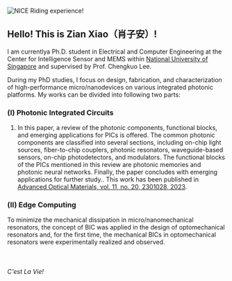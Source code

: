![NICE Riding experience!](/picture/2024_riding_Singapore.jpg) 
## Hello! This is Zian Xiao（肖子安）! 


I am currentlya Ph.D. student in Electrical and Computer Engineering at the Center for Intelligence Sensor and MEMS within [National University of Singapore](https://www.ece.nus.edu.sg/stfpage/elelc/home.html) and supervised by Prof. Chengkuo Lee. 


During my PhD studies, I focus on design, fabrication, and characterization of high-performance micro/nanodevices on various integrated photonic platforms. My works can be divided into following two parts:

### (Ⅰ) Photonic Integrated Circuits
1. In this paper, a review of the photonic components, functional blocks, and emerging applications for PICs is offered. The common photonic components are classified into several sections, including on-chip light sources, fiber-to-chip couplers, photonic resonators, waveguide-based sensors, on-chip photodetectors, and modulators. The functional blocks of the PICs mentioned in this review are photonic memories and photonic neural networks. Finally, the paper concludes with emerging applications for further study.. This work has been published in [Advanced Optical Materials, vol. 11, no. 20, 2301028, 2023](./publication/AOM_23V11_Zian.pdf).


### (Ⅱ) Edge Computing
To minimize the mechanical dissipation in micro/nanomechanical resonators, the concept of BIC was applied in the design of optomechanical resonators and, for the first time, the mechanical BICs in optomechanical resonators were experimentally realized and observed.  

&nbsp;
&nbsp;
&nbsp; 
&nbsp; 
&nbsp; 
&nbsp; 
###### C'est La Vie!





